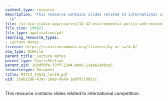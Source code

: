 ```yaml
---
content_type: resource
description: "This resource contains slides related to international competition.\r\
  \n"
file: /ol-ocw-studio-app/courses/14-42-environmental-policy-and-economics-spring-2011/55ab229b43ac20a966491ebfd71d951c_MIT14_42S11_lec10.pdf
file_size: 198821
file_type: application/pdf
learning_resource_types:
- Lecture Notes
license: https://creativecommons.org/licenses/by-nc-sa/4.0/
ocw_type: OCWFile
parent_title: Lecture Notes
parent_type: CourseSection
parent_uid: 360df0fe-f3ff-2344-da86-13e4a1d49ce5
resourcetype: Document
title: MIT14_42S11_lec10.pdf
uid: 55ab229b-43ac-20a9-6649-1ebfd71d951c
---
```

This resource contains slides related to international competition.
